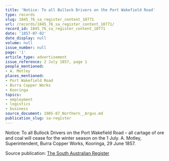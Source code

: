 ```yaml
---
title: 'Notice: To all Bullock Drivers on the Port Wakefield Road'
type: records
slug: 1845_76_sa_register_content_10771
url: /records/1845_76_sa_register_content_10771/
record_id: 1845_76_sa_register_content_10771
date: '1857-07-02'
date_display: null
volume: null
issue_number: null
page: '1'
article_type: advertisement
issue_reference: 2 July 1857, page 1
people_mentioned:
- A. Motley
places_mentioned:
- Port Wakefield Road
- Burra Copper Works
- Kooringa
topics:
- employment
- logistics
- business
source_document: 1985-87_Northern__Argus.md
publication_slug: sa-register
---
```


Notice: To all Bullock Drivers on the Port Wakefield Road – all cartage of ore and coal will cease for the winter season on the 1 July.  A. Motley, Superintendent, Burra Copper Works, Kooringa, 29 June 1857.

Source publication: [The South Australian Register](/publications/sa-register/)
